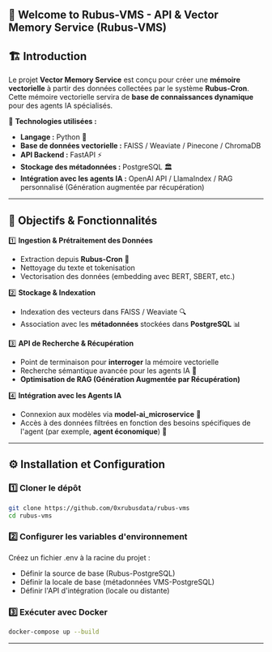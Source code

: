 ## 🌿 Welcome to **Rubus-VMS - API & Vector Memory Service (Rubus-VMS)**


## 🏗️ Introduction
Le projet **Vector Memory Service** est conçu pour créer une **mémoire vectorielle** à partir des données collectées par le système **Rubus-Cron**. Cette mémoire vectorielle servira de **base de connaissances dynamique** pour des agents IA spécialisés.

🔹 **Technologies utilisées :**
- **Langage :** Python 🐍
- **Base de données vectorielle :** FAISS / Weaviate / Pinecone / ChromaDB
- **API Backend :** FastAPI ⚡
- **Stockage des métadonnées :** PostgreSQL 🏛️
- **Intégration avec les agents IA :** OpenAI API / LlamaIndex / RAG personnalisé (Génération augmentée par récupération)

---

## 🎯 Objectifs & Fonctionnalités

1️⃣ **Ingestion & Prétraitement des Données**
   - Extraction depuis **Rubus-Cron** 📡
   - Nettoyage du texte et tokenisation
   - Vectorisation des données (embedding avec BERT, SBERT, etc.)

2️⃣ **Stockage & Indexation**
   - Indexation des vecteurs dans FAISS / Weaviate 🔍
   - Association avec les **métadonnées** stockées dans **PostgreSQL** 📊

3️⃣ **API de Recherche & Récupération**
   - Point de terminaison pour **interroger** la mémoire vectorielle
   - Recherche sémantique avancée pour les agents IA 🤖
   - **Optimisation de RAG (Génération Augmentée par Récupération)**

4️⃣ **Intégration avec les Agents IA**
   - Connexion aux modèles via **model-ai_microservice** 🎯
   - Accès à des données filtrées en fonction des besoins spécifiques de l'agent (par exemple, **agent économique**) 🏦

---

## ⚙️ **Installation et Configuration**

### **1️⃣ Cloner le dépôt**
```sh
git clone https://github.com/0xrubusdata/rubus-vms
cd rubus-vms
```
### **2️⃣ Configurer les variables d'environnement**
Créez un fichier .env à la racine du projet :
 - Définir la source de base (Rubus-PostgreSQL)
 - Définir la locale de base (métadonnées VMS-PostgreSQL)
 - Définir l'API d'intégration (locale ou distante)

### **3️⃣ Exécuter avec Docker**
```sh
docker-compose up --build
```

---

